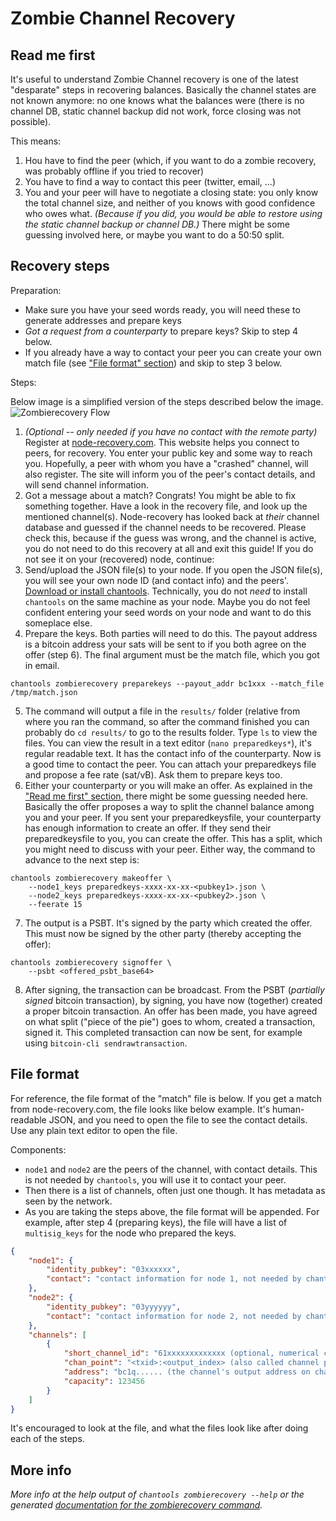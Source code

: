 # Zombie Channel Recovery

## Read me first

It's useful to understand Zombie Channel recovery is one of the latest
"desparate" steps in recovering balances. Basically the channel states are not
known anymore: no one knows what the balances were (there is no channel DB,
static channel backup did not work, force closing was not possible).

This means:
1. Hou have to find the peer (which, if you want to do a zombie recovery, was
   probably offline if you tried to recover)
2. You have to find a way to contact this peer (twitter, email, ...)
3. You and your peer will have to negotiate a closing state: you only know the
   total channel size, and neither of you knows with good confidence who owes
   what. _(Because if you did, you would be able to restore using the static
   channel backup or channel DB.)_ There might be some guessing involved here,
   or maybe you want to do a 50:50 split.

## Recovery steps

Preparation:
* Make sure you have your seed words ready, you will need these to generate
  addresses and prepare keys
* *Got a request from a counterparty* to prepare keys? Skip to step 4 below.
* If you already have a way to contact your peer you can create your own match
  file (see ["File format" section](#file-format)) and skip to step 3 below.

Steps:

Below image is a simplified version of the steps described below the image.
![Zombierecovery Flow](zombierecovery-flow.svg)

1. _(Optional -- only needed if you have no contact with the remote party)_
   Register at [node-recovery.com](https://node-recovery.com). This website
   helps you connect to peers, for recovery. You enter your public key and some
   way to reach you. Hopefully, a peer with whom you have a "crashed" channel,
   will also register. The site will inform you of the peer's contact details,
   and will send channel information.
2. Got a message about a match? Congrats! You might be able to fix something
   together. Have a look in the recovery file, and look up the mentioned
   channel(s). Node-recovery has looked back at _their_ channel database and
   guessed if the channel needs to be recovered. Please check this, because if
   the guess was wrong, and the channel is active, you do not need to do this
   recovery at all and exit this guide! If you do not see it on your (recovered)
   node, continue:
3. Send/upload the JSON file(s) to your node. If you open the JSON file(s), you
   will see your own node ID (and contact info) and the peers'. [Download or
   install chantools](https://github.com/guggero/chantools#installation).
   Technically, you do not _need_ to install `chantools` on the same machine as
   your node. Maybe you do not feel confident entering your seed words on your
   node and want to do this someplace else.
4. Prepare the keys. Both parties will need to do this. The payout address is a
   bitcoin address your sats will be sent to if you both agree on the offer
   (step 6). The final argument must be the match file, which you got in email.  
```
chantools zombierecovery preparekeys --payout_addr bc1xxx --match_file /tmp/match.json
```
5. The command will output a file in the `results/` folder (relative from where
   you ran the command, so after the command finished you can probably do
   `cd results/` to go to the results folder. Type `ls` to view the files. You
   can view the result in a text editor (`nano preparedkeys*`), it's regular
   readable text. It has the contact info of the counterparty. Now is a good
   time to contact the peer. You can attach your preparedkeys file and propose a
   fee rate (sat/vB). Ask them to prepare keys too.
6. Either your counterparty or you will make an offer. As explained in the
   ["Read me first" section](#read-me-first), there might be some guessing
   needed here. Basically the offer proposes a way to split the channel balance
   among you and your peer. If you sent your preparedkeysfile, your counterparty
   has enough information to create an offer. If they send their
   preparedkeysfile to you, you can create the offer. This has a split, which
   you might need to discuss with your peer. Either way, the command to advance
   to the next step is:
```
chantools zombierecovery makeoffer \
	--node1_keys preparedkeys-xxxx-xx-xx-<pubkey1>.json \
	--node2_keys preparedkeys-xxxx-xx-xx-<pubkey2>.json \
	--feerate 15
```
7. The output is a PSBT. It's signed by the party which created the offer. This
   must now be signed by the other party (thereby accepting the offer):
```
chantools zombierecovery signoffer \
	--psbt <offered_psbt_base64>
```
8. After signing, the transaction can be broadcast. From the PSBT (_partially
   signed_ bitcoin transaction), by signing, you have now (together) created a
   proper bitcoin transaction. An offer has been made, you have agreed on what
   split ("piece of the pie") goes to whom, created a transaction, signed it.
   This completed transaction can now be sent, for example using
   `bitcoin-cli sendrawtransaction`.

## File format

For reference, the file format of the "match" file is below. If you get a match
from node-recovery.com, the file looks like below example. It's human-readable
JSON, and you need to open the file to see the contact details. Use any plain
text editor to open the file.

Components:
* `node1` and `node2` are the peers of the channel, with contact details. This
  is not needed by `chantools`, you will use it to contact your peer.
* Then there is a list of channels, often just one though. It has metadata as
  seen by the network.
* As you are taking the steps above, the file format will be appended. For
  example, after step 4 (preparing keys), the file will have a list of
  `multisig_keys` for the node who prepared the keys.

```json
{
    "node1": {
        "identity_pubkey": "03xxxxxx",
        "contact": "contact information for node 1, not needed by chantools itself"
    },
    "node2": {
        "identity_pubkey": "03yyyyyy",
        "contact": "contact information for node 2, not needed by chantools itself"
    },
    "channels": [
        {
            "short_channel_id": "61xxxxxxxxxxxxx (optional, numerical channel ID, can be found on 1ml.com)",
            "chan_point": "<txid>:<output_index> (also called channel point on 1ml.com)",
            "address": "bc1q...... (the channel's output address on chain, find out by looking up the channel point on a block explorer)",
            "capacity": 123456
        }
    ]
}
```

It's encouraged to look at the file, and what the files look like after doing
each of the steps. 

## More info
_More info at the help output of `chantools zombierecovery --help` or the
generated [documentation for the zombierecovery
command](chantools_zombierecovery.md)._
